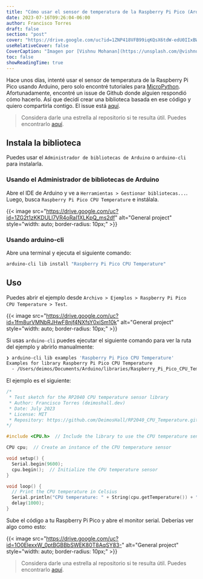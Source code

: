 ```yaml
---
title: "Cómo usar el sensor de temperatura de la Raspberry Pi Pico (Arduino)"
date: 2023-07-16T09:26:04-06:00
author: Francisco Torres
draft: false
section: "post"
cover: "https://drive.google.com/uc?id=1ZNP418VFB99iqKQsX6tdW-edU0IIxBWF"
useRelativeCover: false
CoverCaption: "Imagen por [Vishnu Mohanan](https://unsplash.com/@vishnumaiea) en [Unsplash](https://unsplash.com/photos/yC_7U1g3Kvs?utm_source=unsplash&utm_medium=referral&utm_content=creditCopyText)"
toc: false
showReadingTime: true
---
```


Hace unos días, intenté usar el sensor de temperatura de la Raspberry Pi Pico usando Arduino, pero solo encontré tutoriales para [MicroPython](https://micropython.org/). Afortunadamente, encontré un issue de Github donde alguien respondió cómo hacerlo. Así que decidí crear una biblioteca basada en ese código y quiero compartirla contigo. El issue está [aquí](https://github.com/arduino/ArduinoCore-mbed/issues/220).

> Considera darle una estrella al repositorio si te resulta útil. Puedes encontrarlo [aquí](https://github.com/DeimosHall/RP2040_CPU_Temperature.git).

## Instala la biblioteca

Puedes usar el `Administrador de bibliotecas de Arduino` o `arduino-cli` para instalarla.

### Usando el Administrador de bibliotecas de Arduino

Abre el IDE de Arduino y ve a `Herramientas > Gestionar bibliotecas...`. Luego, busca `Raspberry Pi Pico CPU Temperature` e instálala.

{{< image
src="https://drive.google.com/uc?id=1ZG2t1zKKDULl7VR4oRaI1XLKpQ_ms2df"
alt="General project"
style="width: auto; border-radius: 10px;" >}}

### Usando arduino-cli

Abre una terminal y ejecuta el siguiente comando:

```bash
arduino-cli lib install "Raspberry Pi Pico CPU Temperature"
```

## Uso

Puedes abrir el ejemplo desde `Archivo > Ejemplos > Raspberry Pi Pico CPU Temperature > Test`.

{{< image
src="https://drive.google.com/uc?id=1fm8urVMNbRJHwF8njf4NXfsY0xiSm10k"
alt="General project"
style="width: auto; border-radius: 10px;" >}}

Si usas `arduino-cli` puedes ejecutar el siguiente comando para ver la ruta del ejemplo y abrirlo manualmente:

```bash
❯ arduino-cli lib examples 'Raspberry Pi Pico CPU Temperature'
Examples for library Raspberry Pi Pico CPU Temperature
  - /Users/deimos/Documents/Arduino/libraries/Raspberry_Pi_Pico_CPU_Temperature/examples/Test
```

El ejemplo es el siguiente:

```cpp
/*
 * Test sketch for the RP2040 CPU temperature sensor library
 * Author: Francisco Torres (deimoshall.dev)
 * Date: July 2023
 * License: MIT
 * Repository: https://github.com/DeimosHall/RP2040_CPU_Temperature.git
*/

#include <CPU.h>  // Include the library to use the CPU temperature sensor

CPU cpu;  // Create an instance of the CPU temperature sensor

void setup() {
  Serial.begin(9600);
  cpu.begin();  // Initialize the CPU temperature sensor
}

void loop() {
  // Print the CPU temperature in Celsius
  Serial.println("CPU temperature: " + String(cpu.getTemperature()) + " °C");
  delay(1000);
}
```

Sube el código a tu Raspberry Pi Pico y abre el monitor serial. Deberías ver algo como esto:

{{< image
src="https://drive.google.com/uc?id=1O0ElexxW_0ptBGBBbSWEK80T8AqSY83-"
alt="General project"
style="width: auto; border-radius: 10px;" >}}

> Considera darle una estrella al repositorio si te resulta útil. Puedes encontrarlo [aquí](https://github.com/DeimosHall/RP2040_CPU_Temperature.git).